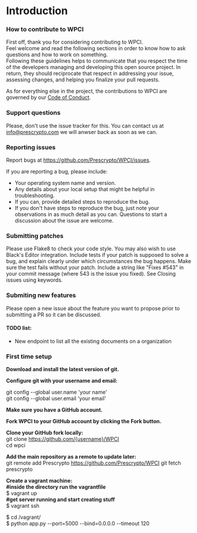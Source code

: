 # Introduction

### How to contribute to WPCI

First off, thank you for considering contributing to WPCI.  
Feel welcome and read the following sections in order to know how to ask questions and how to work on something.   
Following these guidelines helps to communicate that you respect the time of the developers managing and developing this open source project. In return, they should reciprocate that respect in addressing your issue, assessing changes, and helping you finalize your pull requests.

As for everything else in the project, the contributions to WPCI are governed by our [Code of Conduct](https://github.com/Prescrypto/prescrypto_foss_code_of_conduct/blob/master/CODE_OF_CONDUCT.md).

### Support questions
Please, don't use the issue tracker for this. You can contact us at info@prescrypto.com we will anwser back as soon as we can.

### Reporting issues
Report bugs at https://github.com/Prescrypto/WPCI/issues.  

If you are reporting a bug, please include:
* Your operating system name and version.  
* Any details about your local setup that might be helpful in troubleshooting.  
* If you can, provide detailed steps to reproduce the bug.  
* If you don't have steps to reproduce the bug, just note your observations in as much detail as you can. Questions to start a discussion about the issue are welcome.  

### Submitting patches
Please use Flake8 to check your code style. You may also wish to use Black's Editor integration.
Include tests if your patch is supposed to solve a bug, and explain clearly under which circumstances the bug happens. Make sure the test fails without your patch.
Include a string like "Fixes #543" in your commit message (where 543 is the issue you fixed). See Closing issues using keywords.

### Submiting new features  
Please open a new issue about the feature you want to propose prior to submitting a PR so it can be discussed.
#### TODO list:
* New endpoint to list all the existing documents on a organization  

### First time setup
__Download and install the latest version of git.__

__Configure git with your username and email:__

git config --global user.name 'your name'  
git config --global user.email 'your email'  

__Make sure you have a GitHub account.__  

__Fork WPCI to your GitHub account by clicking the Fork button.__  

__Clone your GitHub fork locally:__    
git clone https://github.com/{username}/WPCI  
cd wpci  

__Add the main repository as a remote to update later:__  
git remote add Prescrypto https://github.com/Prescrypto/WPCI
git fetch prescrypto

__Create a vagrant machine:__  
__#inside the directory run the vagrantfile__  
$ vagrant up  
__#get server running and start creating stuff__  
$ vagrant ssh  
  
$ cd /vagrant/  
$ python app.py --port=5000 --bind=0.0.0.0 --timeout 120  



